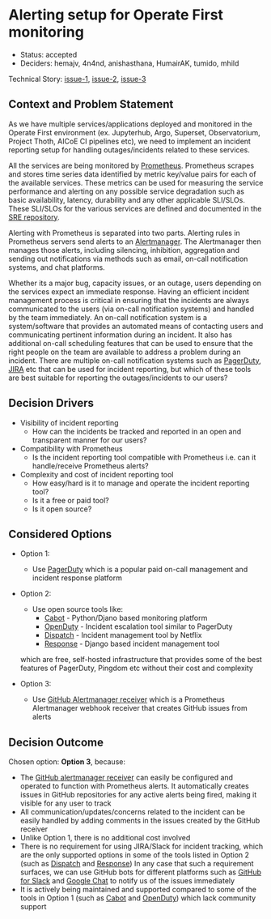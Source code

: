 # Alerting setup for Operate First monitoring

* Status: accepted
* Deciders: hemajv, 4n4nd, anishasthana, HumairAK, tumido, mhild

Technical Story: [issue-1](https://github.com/operate-first/SRE/issues/14), [issue-2](https://github.com/operate-first/SRE/issues/19), [issue-3](https://github.com/operate-first/blueprint/issues/16)

## Context and Problem Statement

As we have multiple services/applications deployed and monitored in the Operate First environment (ex. Jupyterhub, Argo, Superset, Observatorium, Project Thoth, AICoE CI pipelines etc), we need to implement an incident reporting setup for handling outages/incidents related to these services.

All the services are being monitored by [Prometheus](https://prometheus.io/). Prometheus scrapes and stores time series data identified by metric key/value pairs for each of the available services. These metrics can be used for measuring the service performance and alerting on any possible service degradation such as basic availability, latency, durability and any other applicable SLI/SLOs. These SLI/SLOs for the various services are defined and documented in the [SRE repository](https://github.com/operate-first/SRE/tree/master/sli-slo).

Alerting with Prometheus is separated into two parts. Alerting rules in Prometheus servers send alerts to an [Alertmanager](https://prometheus.io/docs/alerting/latest/alertmanager/). The Alertmanager then manages those alerts, including silencing, inhibition, aggregation and sending out notifications via methods such as email, on-call notification systems, and chat platforms.

Whether its a major bug, capacity issues, or an outage, users depending on the services expect an immediate response. Having an efficient incident management process is critical in ensuring that the incidents are always communicated to the users (via on-call notification systems) and handled by the team immediately. An on-call notification system is a system/software that provides an automated means of contacting users and communicating pertinent information during an incident. It also has additional on-call scheduling features that can be used to ensure that the right people on the team are available to address a problem during an incident. There are multiple on-call notification systems such as [PagerDuty](https://www.pagerduty.com/), [JIRA](https://www.atlassian.com/software/jira) etc that can be used for incident reporting, but which of these tools are best suitable for reporting the outages/incidents to our users?

## Decision Drivers <!-- optional -->

* Visibility of incident reporting
  * How can the incidents be tracked and reported in an open and transparent manner for our users?
* Compatibility with Prometheus
  * Is the incident reporting tool compatible with Prometheus i.e. can it handle/receive Prometheus alerts?
* Complexity and cost of incident reporting tool
  * How easy/hard is it to manage and operate the incident reporting tool?
  * Is it a free or paid tool?
  * Is it open source?

## Considered Options

* Option 1:
  * Use [PagerDuty](https://www.pagerduty.com/) which is a popular paid on-call management and incident response platform
* Option 2:
  * Use open source tools like:
    * [Cabot](https://github.com/arachnys/cabot) - Python/Djano based monitoring platform
    * [OpenDuty](https://github.com/openduty/openduty) - Incident escalation tool similar to PagerDuty
    * [Dispatch](https://github.com/Netflix/dispatch) - Incident management tool by Netflix
    * [Response](https://github.com/monzo/response) - Django based incident management tool

  which are free, self-hosted infrastructure that provides some of the best features of PagerDuty, Pingdom etc without their cost and complexity
* Option 3:
  * Use [GitHub Alertmanager receiver](https://github.com/m-lab/alertmanager-github-receiver) which is a Prometheus Alertmanager webhook receiver that creates GitHub issues from alerts

## Decision Outcome
Chosen option: **Option 3**, because:
  * The [GitHub alertmanager receiver](https://github.com/m-lab/alertmanager-github-receiver) can easily be configured and operated to function with Prometheus alerts. It automatically creates issues in GitHub repositories for any active alerts being fired, making it visible for any user to track
  * All communication/updates/concerns related to the incident can be easily handled by adding comments in the issues created by the GitHub receiver
  * Unlike Option 1, there is no additional cost involved
  * There is no requirement for using JIRA/Slack for incident tracking, which are the only supported options in some of the tools listed in Option 2 (such as [Dispatch](https://github.com/Netflix/dispatch) and [Response](https://github.com/monzo/response)) In any case that such a requirement surfaces, we can use GitHub bots for different platforms such as [GitHub for Slack](https://slack.github.com/) and [Google Chat](https://support.google.com/chat/answer/9632291?co=GENIE.Platform%3DAndroid&hl=en) to notify us of the issues immediately
  * It is actively being maintained and supported compared to some of the tools in Option 1 (such as [Cabot](https://github.com/arachnys/cabot) and [OpenDuty](https://github.com/openduty/openduty)) which lack community support
